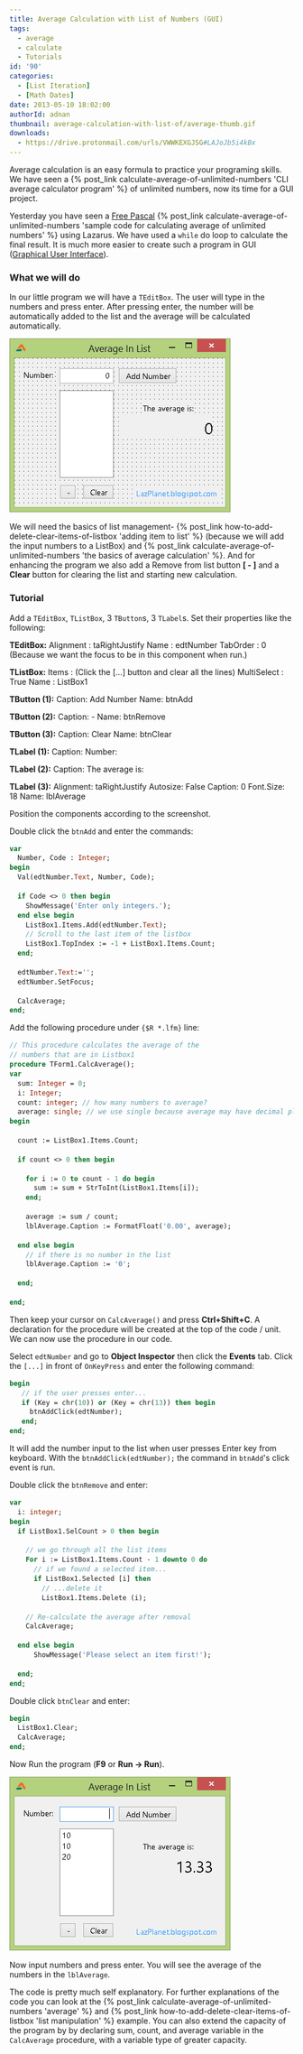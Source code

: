 ```yaml
---
title: Average Calculation with List of Numbers (GUI)
tags:
  - average
  - calculate
  - Tutorials
id: '90'
categories:
  - [List Iteration]
  - [Math Dates]
date: 2013-05-10 18:02:00
authorId: adnan
thumbnail: average-calculation-with-list-of/average-thumb.gif
downloads:
  - https://drive.protonmail.com/urls/VWWKEXGJSG#LAJoJb5i4kBx
---
```


Average calculation is an easy formula to practice your programing skills. We have seen a {% post_link calculate-average-of-unlimited-numbers 'CLI average calculator program' %} of unlimited numbers, now its time for a GUI project.
<!-- more -->


Yesterday you have seen a [Free Pascal](http://www.freepascal.org/) {% post_link calculate-average-of-unlimited-numbers 'sample code for calculating average of unlimited numbers' %} using Lazarus. We have used a `while` do loop to calculate the final result. It is much more easier to create such a program in GUI ([Graphical User Interface](http://en.wikipedia.org/wiki/Graphical_user_interface)).


### What we will do

In our little program we will have a `TEditBox`. The user will type in the numbers and press enter. After pressing enter, the number will be automatically added to the list and the average will be calculated automatically.


![](average-calculation-with-list-of/average-in-list-form.gif)


We will need the basics of list management- {% post_link how-to-add-delete-clear-items-of-listbox 'adding item to list' %} (because we will add the input numbers to a ListBox) and {% post_link calculate-average-of-unlimited-numbers 'the basics of average calculation' %}. And for enhancing the program we also add a Remove from list button **[ - ]** and a **Clear** button for clearing the list and starting new calculation.


### Tutorial

Add a `TEditBox`, `TListBox`, 3 `TButton`s, 3 `TLabel`s. Set their properties like the following:

**TEditBox:**
Alignment : taRightJustify
Name : edtNumber
TabOrder : 0  (Because we want the focus to be in this component when run.)

**TListBox:**
Items : (Click the \[...\] button and clear all the lines)
MultiSelect : True
Name : ListBox1

**TButton (1):**
Caption: Add Number
Name: btnAdd

**TButton (2):**
Caption: -
Name: btnRemove

**TButton (3):**
Caption: Clear
Name: btnClear

**TLabel (1):**
Caption: Number:

**TLabel (2):**
Caption: The average is:

**TLabel (3):**
Alignment: taRightJustify
Autosize: False
Caption: 0
Font.Size: 18
Name: lblAverage

Position the components according to the screenshot.

Double click the `btnAdd` and enter the commands:

```pascal
var
  Number, Code : Integer;
begin
  Val(edtNumber.Text, Number, Code);

  if Code <> 0 then begin
    ShowMessage('Enter only integers.');
  end else begin
    ListBox1.Items.Add(edtNumber.Text);
    // Scroll to the last item of the listbox
    ListBox1.TopIndex := -1 + ListBox1.Items.Count;
  end;

  edtNumber.Text:='';
  edtNumber.SetFocus;

  CalcAverage;
end;
```

Add the following procedure under `{$R *.lfm}` line:

```pascal
// This procedure calculates the average of the
// numbers that are in Listbox1
procedure TForm1.CalcAverage();
var
  sum: Integer = 0;
  i: Integer;
  count: integer; // how many numbers to average?
  average: single; // we use single because average may have decimal places
begin

  count := ListBox1.Items.Count;

  if count <> 0 then begin

    for i := 0 to count - 1 do begin
      sum := sum + StrToInt(ListBox1.Items[i]);
    end;

    average := sum / count;
    lblAverage.Caption := FormatFloat('0.00', average);

  end else begin
    // if there is no number in the list
    lblAverage.Caption := '0';

  end;

end;
```

Then keep your cursor on `CalcAverage()` and press **Ctrl+Shift+C**. A declaration for the procedure will be created at the top of the code / unit. We can now use the procedure in our code.

Select `edtNumber` and go to **Object Inspector** then click the **Events** tab. Click the `[...]` in front of `OnKeyPress` and enter the following command:

```pascal
begin
   // if the user presses enter...
   if (Key = chr(10)) or (Key = chr(13)) then begin
     btnAddClick(edtNumber);
   end;
end;
```

It will add the number input to the list when user presses Enter key from keyboard. With the `btnAddClick(edtNumber);` the command in `btnAdd`'s click event is run.

Double click the `btnRemove` and enter:

```pascal
var
  i: integer;
begin
  if ListBox1.SelCount > 0 then begin

    // we go through all the list items
    For i := ListBox1.Items.Count - 1 downto 0 do
      // if we found a selected item...
      if ListBox1.Selected [i] then
        // ...delete it
        ListBox1.Items.Delete (i);

    // Re-calculate the average after removal
    CalcAverage;

  end else begin
      ShowMessage('Please select an item first!');

  end;
end;
```

Double click `btnClear` and enter:

```pascal
begin
  ListBox1.Clear;
  CalcAverage;
end;
```

Now Run the program (**F9** or **Run -> Run**).


![](average-calculation-with-list-of/Average-in-list-lazarus.gif)


Now input numbers and press enter. You will see the average of the numbers in the `lblAverage`.

The code is pretty much self explanatory. For further explanations of the code you can look at the {% post_link calculate-average-of-unlimited-numbers 'average' %} and {% post_link how-to-add-delete-clear-items-of-listbox 'list manipulation' %} example. You can also extend the capacity of the program by by declaring sum, count, and average variable in the `CalcAverage` procedure, with a variable type of greater capacity.
